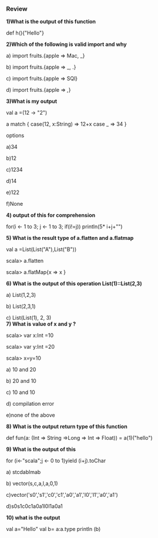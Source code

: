 ### Review

**1)What is the output of this function**

def h(){"Hello"}


**2)Which of the following is valid import and why**

a) import fruits.{apple => Mac, _}

b) import fruits.{apple => _, .}

c) import fruits.{apple => SQl}

d) import fruits.{apple => _,_}


**3)What is my output**

val a =(12 -> "2")

a match {
case(12, x:String) => 12+x
case _             => 34
}

options

a)34

b)12

c)1234

d)14

e)122

f)None


**4) output of this for comprehension**

for(i <- 1 to 3; j <- 1 to 3; if(i!=j)) println(5* i+j+"")


**5) What is the result type of a.flatten and a.flatmap**

val a =List(List("A"),List("B"))

scala> a.flatten

scala> a.flatMap{x => x }


**6)  What is the output of this operation List(1)::List(2,3)**

a) List(1,2,3)

b) List(2,3,1)

c) List(List(1), 2, 3)                                                                                                                                                                                                                                                          
**7) What is value of x and y ?**

scala> var x:Int =10

scala> var y:Int =20

scala> x=y=10
  
  
  a) 10 and 20
  
  b) 20 and 10
  
  c) 10 and 10 
  
  d) compilation error
  
  e)none of the above 

**8) What is the output return type of this function**

def fun(a: (Int => String =>Long => Int => Float)) = a(1)("hello") 

**9) What is the output of this**

for (i<-"scala";j <- 0 to 1)yield (i+j).toChar
  
  a) stcdablmab
  
  b) vector(s,c,a,l,a,0,1)
  
  c)vector('s0','s1','c0','c1','a0','a1','l0','l1','a0','a1')

  d)s0s1c0c1a0a1l0l1a0a1
  
  
**10) what is the output**
    
  val a="Hello"
  val b= a:a.type
  println (b)
  
